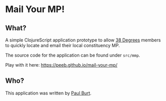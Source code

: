 # Mail Your MP!

## What?

A simple ClojureScript application prototype to allow [38 Degrees][38degrees] members to quickly locate and email their local constituency MP.

The source code for the application can be found under `src/mmp`.

Play with it here: https://peeb.github.io/mail-your-mp/

## Who?

This application was written by [Paul Burt][pycurious].

[38degrees]: http://www.38degrees.org.uk/
[pycurious]: https://twitter.com/pycurious
